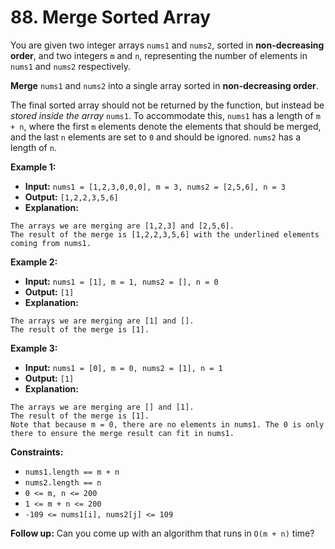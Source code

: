 # 88. Merge Sorted Array

You are given two integer arrays `nums1` and `nums2`, sorted in **non-decreasing order**, and two integers `m` and `n`, representing the number of elements in `nums1` and `nums2` respectively.

**Merge** `nums1` and `nums2` into a single array sorted in **non-decreasing order**.

The final sorted array should not be returned by the function, but instead be _stored inside the array_ `nums1`. To accommodate this, `nums1` has a length of `m + n`, where the first `m` elements denote the elements that should be merged, and the last `n` elements are set to `0` and should be ignored. `nums2` has a length of `n`.

**Example 1:**

* **Input:** `nums1 = [1,2,3,0,0,0], m = 3, nums2 = [2,5,6], n = 3`
* **Output:** `[1,2,2,3,5,6]`
* **Explanation:** 
```
The arrays we are merging are [1,2,3] and [2,5,6].
The result of the merge is [1,2,2,3,5,6] with the underlined elements coming from nums1.
```

**Example 2:**

* **Input:** `nums1 = [1], m = 1, nums2 = [], n = 0`
* **Output:** `[1]`
* **Explanation:**
```
The arrays we are merging are [1] and [].
The result of the merge is [1].
```

**Example 3:**

* **Input:** `nums1 = [0], m = 0, nums2 = [1], n = 1`
* **Output:** `[1]`
* **Explanation:**
```
The arrays we are merging are [] and [1].
The result of the merge is [1].
Note that because m = 0, there are no elements in nums1. The 0 is only there to ensure the merge result can fit in nums1.
```

**Constraints:**

*   `nums1.length == m + n`
*   `nums2.length == n`
*   `0 <= m, n <= 200`
*   `1 <= m + n <= 200`
*   `-109 <= nums1[i], nums2[j] <= 109`

**Follow up:** Can you come up with an algorithm that runs in `O(m + n)` time?
